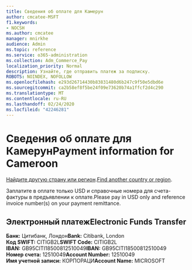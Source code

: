 ```yaml
---
title: Сведения об оплате для Камерун
author: cmcatee-MSFT
f1.keywords:
- NOCSH
ms.author: cmcatee
manager: mnirkhe
audience: Admin
ms.topic: reference
ms.service: o365-administration
ms.collection: Adm_Commerce_Pay
localization_priority: Normal
description: Узнайте, где отправить платеж за подписку.
ROBOTS: NOINDEX, NOFOLLOW
ms.openlocfilehash: e293d26714430b83831480d6b247c9f50e5dbd6e
ms.sourcegitcommit: ca2b58ef8f5be24f09e73620b74a1ffcf2d4c290
ms.translationtype: MT
ms.contentlocale: ru-RU
ms.lasthandoff: 02/24/2020
ms.locfileid: "42246281"
---
```

# <a name="payment-information-for-cameroon"></a><span data-ttu-id="5ed0e-103">Сведения об оплате для Камерун</span><span class="sxs-lookup"><span data-stu-id="5ed0e-103">Payment information for Cameroon</span></span>

<span data-ttu-id="5ed0e-104">[Найдите другую страну или регион](../billing-and-payments/pay-for-your-subscription.md).</span><span class="sxs-lookup"><span data-stu-id="5ed0e-104">[Find another country or region](../billing-and-payments/pay-for-your-subscription.md).</span></span>

<span data-ttu-id="5ed0e-105">Заплатите в оплате только USD и справочные номера для счета-фактуры в предъявлении к оплате.</span><span class="sxs-lookup"><span data-stu-id="5ed0e-105">Please pay in USD only and reference invoice number(s) on your payment remittance.</span></span>

## <a name="electronic-funds-transfer"></a><span data-ttu-id="5ed0e-106">Электронный платеж</span><span class="sxs-lookup"><span data-stu-id="5ed0e-106">Electronic Funds Transfer</span></span>

<span data-ttu-id="5ed0e-107">**Банк:** Цитибанк, Лондон</span><span class="sxs-lookup"><span data-stu-id="5ed0e-107">**Bank:** Citibank, London</span></span>  
<span data-ttu-id="5ed0e-108">**Код SWIFT:** CITIGB2L</span><span class="sxs-lookup"><span data-stu-id="5ed0e-108">**SWIFT Code:** CITIGB2L</span></span>  
<span data-ttu-id="5ed0e-109">**IBAN:** GB95CITI18500812510049</span><span class="sxs-lookup"><span data-stu-id="5ed0e-109">**IBAN:** GB95CITI18500812510049</span></span>  
<span data-ttu-id="5ed0e-110">**Номер счета:** 12510049</span><span class="sxs-lookup"><span data-stu-id="5ed0e-110">**Account Number:** 12510049</span></span>  
<span data-ttu-id="5ed0e-111">**Имя учетной записи:** КОРПОРАЦИ</span><span class="sxs-lookup"><span data-stu-id="5ed0e-111">**Account Name:** MICROSOFT</span></span>  